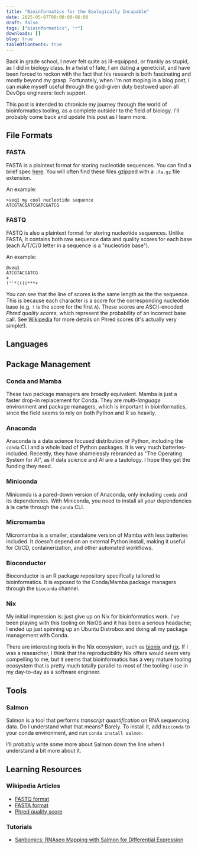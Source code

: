 ```yaml
---
title: "Bioinformatics for the Biologically Incapable"
date: 2025-05-07T00:00:00-06:00
draft: false
tags: ["bioinformatics", "r"]
downloads: []
blog: true
tableOfContents: true
---
```


Back in grade school, I never felt quite as ill-equipped, or frankly as stupid, as I did in biology class. In a twist of fate, I am dating a geneticist, and have been forced to reckon with the fact that his research is both fascinating and mostly beyond my grasp. Fortunately, when I'm not moping in a blog post, I can make myself useful through the god-given duty bestowed upon all DevOps engineers: tech support.

This post is intended to chronicle my journey through the world of bioinformatics tooling, as a complete outsider to the field of biology. I'll probably come back and update this post as I learn more.

## File Formats

### FASTA

FASTA is a plaintext format for storing nucleotide sequences. You can find a brief spec [here](https://www.ncbi.nlm.nih.gov/genbank/fastaformat/). You will often find these files gzipped with a `.fa.gz` file extension.

An example:

```fasta
>seq1 my cool nucleotide sequence
ATCGTACGATCGATCGATCG
```

### FASTQ

FASTQ is also a plaintext format for storing nucleotide sequences. Unlike FASTA, it contains both raw sequence data and quality scores for each base (each A/T/C/G letter in a sequence is a "nucleotide base").

An example:
```fastq
@seq1
ATCGTACGATCG
+
!''*((((***+
```

You can see that the line of scores is the same length as the the sequence. This is because each character is a score for the corresponding nucleotide base (e.g. `!` is the score for the first `A`). These scores are ASCII-encoded _Phred quality scores_, which represent the probability of an incorrect base call. See [Wikipedia](https://en.wikipedia.org/wiki/Phred_quality_score) for more details on Phred scores (it's actually very simple!).

## Languages

## Package Management

### Conda and Mamba

These two package managers are broadly equivalent. Mamba is just a faster drop-in replacement for Conda. They are _multi-language_ environment and package managers, which is important in bioinformatics, since the field seems to rely on both Python and R so heavily.

### Anaconda

Anaconda is a data science focused distribution of Python, including the `conda` CLI and a whole load of Python packages. It is very much batteries-included. Recently, they have shamelessly rebranded as "The Operating System for AI", as if data science and AI are a tautology. I hope they get the funding they need.

### Miniconda

Miniconda is a pared-down version of Anaconda, only including `conda` and its dependencies. With Miniconda, you need to install all your dependencies à la carte through the `conda` CLI.

### Micromamba

Micromamba is a smaller, standalone version of Mamba with less batteries included. It doesn't depend on an external Python install, making it useful for CI/CD, containerization, and other automated workflows.

### Bioconductor

Bioconductor is an R package repository specifically tailored to bioinformatics. It is exposed to the Conda/Mamba package managers through the `bioconda` channel.

### Nix

My initial impression is: just give up on Nix for bioinformatics work. I've been playing with this tooling on NixOS and it has been a serious headache; I ended up just spinning up an Ubuntu Distrobox and doing all my package management with Conda.

There are interesting tools in the Nix ecosystem, such as [bionix](https://github.com/PapenfussLab/bionix) and [rix](https://github.com/ropensci/rix). If I was a researcher, I think that the reproducibility Nix offers would seem very compelling to me, but it seems that bioinformatics has a very mature tooling ecosystem that is pretty much totally parallel to most of the tooling I use in my day-to-day as a software engineer.

## Tools

### Salmon

Salmon is a tool that performs _transcript quantification_ on RNA sequencing data. Do I understand what that means? Barely. To install it, add `bioconda` to your conda environment, and run `conda install salmon`.

I'll probably write some more about Salmon down the line when I understand a bit more about it.

## Learning Resources

### Wikipedia Articles

- [FASTQ format](https://en.wikipedia.org/wiki/FASTQ_format)
- [FASTA format](https://en.wikipedia.org/wiki/FASTA_format)
- [Phred quality score](https://en.wikipedia.org/wiki/Phred_quality_score)

### Tutorials

- [Sanbomics: RNAseq Mapping with Salmon for Differential Expression](https://www.youtube.com/watch?v=hJB7cHfmppc)

